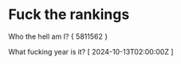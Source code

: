 # Fuck the rankings

Who the hell am I?
{ 5811562 }

What fucking year is it?
[ 2024-10-13T02:00:00Z ]
